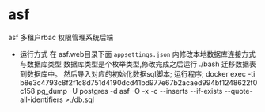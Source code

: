 # asf
asf 多租户rbac 权限管理系统后端
- 运行方式 在 asf.web目录下面 `appsettings.json` 内修改本地数据库连接方式与数据库类型 数据库类型是个枚举类型,修改完成之后运行 ./bash 迁移数据表到数据库中。 然后导入对应的初始化数据sql脚本; 运行程序;
docker exec -ti b8e3c4793c8f2f1c8d751d4190dcd41bd977e67b2acaed994bf1248622f0c158 pg_dump  -U postgres -d asf -O -x -c --inserts --if-exists --quote-all-identifiers >./db.sql
